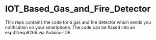 # IOT_Based_Gas_and_Fire_Detector
This repo contains the code for a gas and fire detector which sends you notification on your smartphone. The code can be flased into an esp32/esp8266 via Arduino-IDE.
